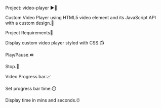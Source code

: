 Project: video-player ▶️🚀

Custom Video Player using HTML5 video element and its JavaScript API with a custom design.🤖

Project Requirements🚩

Display custom video player styled with CSS.📺

Play/Pause.⏯️

Stop.🛑

Video Progress bar.📈

Set progress bar time.⏱️

Display time in mins and seconds.⏰
